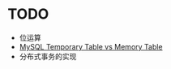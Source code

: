 # TODO

- 位运算
- [MySQL Temporary Table vs Memory Table](https://www.dbrnd.com/2015/08/mysql-temporary-table-vs-memory-table/)
- 分布式事务的实现
